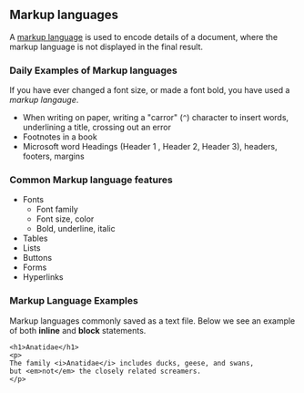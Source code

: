 ## Markup languages

A [markup language](https://en.wikipedia.org/wiki/Markup_language) is used to encode details of a document, where the markup language is not displayed in the final result.

### Daily Examples of Markup languages

If you have ever changed a font size, or made a font bold, you have used a *markup langauge*.

- When writing on paper, writing a "carror" (`^`) character to insert words, underlining a title, crossing out an error
- Footnotes in a book
- Microsoft word Headings (Header 1 , Header 2, Header 3), headers, footers, margins

### Common Markup language features

- Fonts
  - Font family
  - Font size, color
  - Bold, underline, italic
- Tables
- Lists
- Buttons
- Forms
- Hyperlinks

### Markup Language Examples

Markup languages commonly saved as a text file. Below we see an example of both **inline** and **block** statements.

```
<h1>Anatidae</h1>
<p>
The family <i>Anatidae</i> includes ducks, geese, and swans,
but <em>not</em> the closely related screamers.
</p>
```
